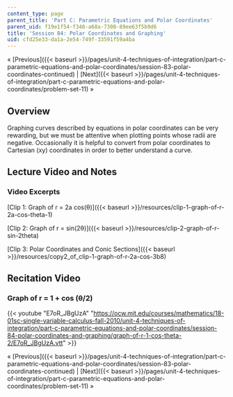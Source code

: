 ```yaml
---
content_type: page
parent_title: 'Part C: Parametric Equations and Polar Coordinates'
parent_uid: f19e1f54-f348-a68a-7308-89ee63f5b9d6
title: 'Session 84: Polar Coordinates and Graphing'
uid: cfd25e33-da1a-2e54-749f-33591f59a4ba
---
```


« [Previous]({{< baseurl >}}/pages/unit-4-techniques-of-integration/part-c-parametric-equations-and-polar-coordinates/session-83-polar-coordinates-continued) | [Next]({{< baseurl >}}/pages/unit-4-techniques-of-integration/part-c-parametric-equations-and-polar-coordinates/problem-set-11) »

Overview
--------

Graphing curves described by equations in polar coordinates can be very rewarding, but we must be attentive when plotting points whose radii are negative. Occasionally it is helpful to convert from polar coordinates to Cartesian (xy) coordinates in order to better understand a curve.

Lecture Video and Notes
-----------------------

### Video Excerpts

[Clip 1: Graph of r = 2a cos(θ)]({{< baseurl >}}/resources/clip-1-graph-of-r-2a-cos-theta-1)

[Clip 2: Graph of r = sin(2θ)]({{< baseurl >}}/resources/clip-2-graph-of-r-sin-2theta)

[Clip 3: Polar Coordinates and Conic Sections]({{< baseurl >}}/resources/copy2_of_clip-1-graph-of-r-2a-cos-3b8)

Recitation Video
----------------

### Graph of r = 1 + cos (θ/2)

{{< youtube "E7oR_JBgUzA" "https://ocw.mit.edu/courses/mathematics/18-01sc-single-variable-calculus-fall-2010/unit-4-techniques-of-integration/part-c-parametric-equations-and-polar-coordinates/session-84-polar-coordinates-and-graphing/graph-of-r-1-cos-theta-2/E7oR_JBgUzA.vtt" >}}

« [Previous]({{< baseurl >}}/pages/unit-4-techniques-of-integration/part-c-parametric-equations-and-polar-coordinates/session-83-polar-coordinates-continued) | [Next]({{< baseurl >}}/pages/unit-4-techniques-of-integration/part-c-parametric-equations-and-polar-coordinates/problem-set-11) »